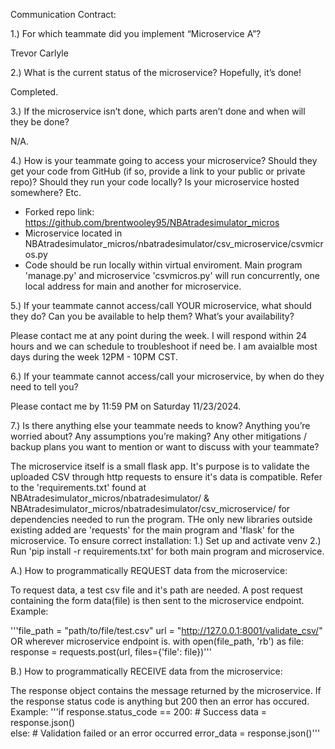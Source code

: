 Communication Contract:


1.) For which teammate did you implement “Microservice A”?

Trevor Carlyle


2.) What is the current status of the microservice? Hopefully, it’s done!

Completed.


3.) If the microservice isn’t done, which parts aren’t done and when will they be done?

N/A.


4.) How is your teammate going to access your microservice? Should they get your code from GitHub (if so, provide a link to your public or private repo)? Should they run your code locally? Is your microservice hosted somewhere? Etc.

- Forked repo link: https://github.com/brentwooley95/NBAtradesimulator_micros
- Microservice located in NBAtradesimulator_micros/nbatradesimulator/csv_microservice/csvmicros.py
- Code should be run locally within virtual enviroment. Main program 'manage.py' and microservice 'csvmicros.py' will run concurrently, one local address for main and another for microservice. 


5.) If your teammate cannot access/call YOUR microservice, what should they do? Can you be available to help them? What’s your availability?

Please contact me at any point during the week. I will respond within 24 hours and we can schedule to troubleshoot if need be. I am avaialble most days during the week 12PM - 10PM CST.


6.) If your teammate cannot access/call your microservice, by when do they need to tell you?

Please contact me by 11:59 PM on Saturday 11/23/2024.


7.) Is there anything else your teammate needs to know? Anything you’re worried about? Any assumptions you’re making? Any other mitigations / backup plans you want to mention or want to discuss with your teammate?

The microservice itself is a small flask app. It's purpose is to validate the uploaded CSV through http requests to ensure it's data is compatible.
Refer to the 'requirements.txt' found at NBAtradesimulator_micros/nbatradesimulator/ & NBAtradesimulator_micros/nbatradesimulator/csv_microservice/ for dependencies needed to run the program. THe only new libraries outside existing added are 'requests' for the main program and 'flask' for the microservice.
To ensure correct installation:
1.) Set up and activate venv
2.) Run 'pip install -r requirements.txt' for both main program and microservice.






A.) How to programmatically REQUEST data from the microservice:

To request data, a test csv file and it's path are needed. A post request containing the form data(file) is then sent to the microservice endpoint.
Example:

 '''file_path = "path/to/file/test.csv"
 url = "http://127.0.0.1:8001/validate_csv/" OR wherever microservice endpoint is.
 with open(file_path, 'rb') as file:
            response = requests.post(url, files={'file': file})'''

  
B.) How to programmatically RECEIVE data from the microservice:

The response object contains the message returned by the microservice. If the response status code is anything but 200 then an error has occured.
Example:
'''if response.status_code == 200:
    # Success
    data = response.json()  
else:
    # Validation failed or an error occurred
    error_data = response.json()'''  

